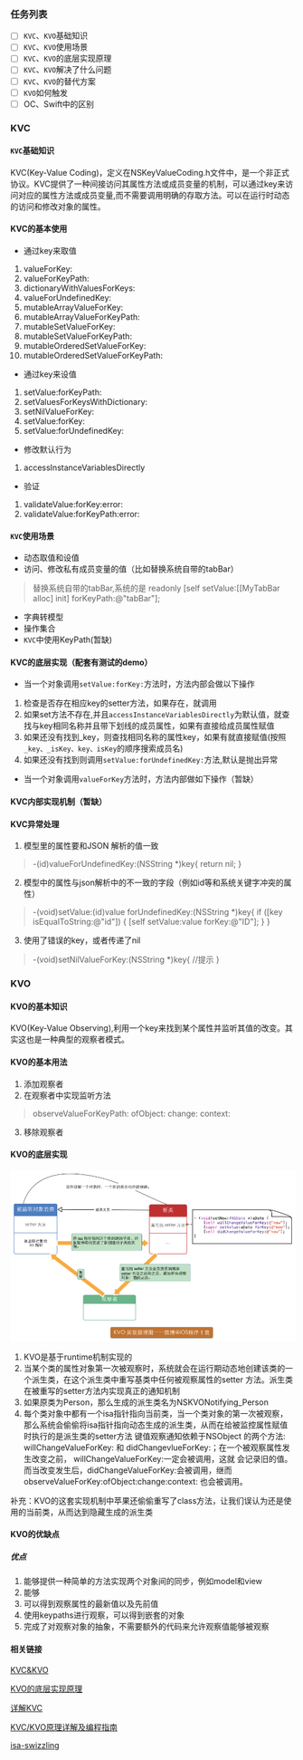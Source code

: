 ### 任务列表
- [ ] `KVC`、`KVO`基础知识
- [ ] `KVC`、`KVO`使用场景
- [ ] `KVC`、`KVO`的底层实现原理
- [ ] `KVC`、`KVO`解决了什么问题
- [ ] `KVC`、`KVO`的替代方案
- [ ] `KVO`如何触发
- [ ] OC、Swift中的区别
 
### KVC
#### `KVC`基础知识 
KVC(Key-Value Coding)，定义在NSKeyValueCoding.h文件中，是一个非正式协议。KVC提供了一种间接访问其属性方法或成员变量的机制，可以通过key来访问对应的属性方法或成员变量,而不需要调用明确的存取方法。可以在运行时动态的访问和修改对象的属性。

#### KVC的基本使用
- 通过key来取值
1. valueForKey:
2. valueForKeyPath:
3. dictionaryWithValuesForKeys:
4. valueForUndefinedKey:
5. mutableArrayValueForKey:
6. mutableArrayValueForKeyPath:
7. mutableSetValueForKey:
8. mutableSetValueForKeyPath:
9. mutableOrderedSetValueForKey:
10. mutableOrderedSetValueForKeyPath:

- 通过key来设值
1. setValue:forKeyPath:
2. setValuesForKeysWithDictionary:
3. setNilValueForKey:
4. setValue:forKey:
5. setValue:forUndefinedKey:

- 修改默认行为
1. accessInstanceVariablesDirectly

- 验证
1. validateValue:forKey:error:
2. validateValue:forKeyPath:error:

#### `KVC`使用场景
- 动态取值和设值
- 访问、修改私有成员变量的值（比如替换系统自带的tabBar）
> 替换系统自带的tabBar,系统的是 readonly
[self setValue:[[MyTabBar alloc] init] forKeyPath:@"tabBar"];
- 字典转模型
- 操作集合
- `KVC`中使用KeyPath(暂缺)

#### KVC的底层实现（配套有测试的demo）
- 当一个对象调用`setValue:forKey:`方法时，方法内部会做以下操作
1. 检查是否存在相应key的setter方法，如果存在，就调用
2. 如果set方法不存在,并且`accessInstanceVariablesDirectly`为默认值，就查找与key相同名称并且带下划线的成员属性，如果有直接给成员属性赋值
3. 如果还没有找到_key，则查找相同名称的属性key，如果有就直接赋值(按照`_key、_isKey、key、isKey`的顺序搜索成员名)
4. 如果还没有找到则调用`setValue:forUndefinedKey:`方法,默认是抛出异常
- 当一个对象调用`valueForKey`方法时，方法内部做如下操作（暂缺）





#### KVC内部实现机制（暂缺）





#### KVC异常处理
1. 模型里的属性要和JSON 解析的值一致
>  -(id)valueForUndefinedKey:(NSString *)key{
    return nil;
}

2. 模型中的属性与json解析中的不一致的字段（例如id等和系统关键字冲突的属性）

> -(void)setValue:(id)value forUndefinedKey:(NSString *)key{ 
if ([key isEqualToString:@"id"]) {
    [self setValue:value forKey:@"ID"]; 
  }
}

3. 使用了错误的key，或者传递了nil
> -(void)setNilValueForKey:(NSString *)key{
   //提示
}



### KVO
#### KVO的基本知识
KVO(Key-Value Observing),利用一个key来找到某个属性并监听其值的改变。其实这也是一种典型的观察者模式。

#### KVO的基本用法
1. 添加观察者
2. 在观察者中实现监听方法
> observeValueForKeyPath: ofObject: change: context:
3. 移除观察者

#### KVO的底层实现
![KVO实现原理](https://github.com/DuanZhang/BasicKnowledge/blob/master/Notes/KVC-KVO/1429890-b28e010d3a7dbdb8.png)
1. KVO是基于runtime机制实现的
2. 当某个类的属性对象第一次被观察时，系统就会在运行期动态地创建该类的一个派生类，在这个派生类中重写基类中任何被观察属性的setter 方法。派生类在被重写的setter方法内实现真正的通知机制
3. 如果原类为Person，那么生成的派生类名为NSKVONotifying_Person
4. 每个类对象中都有一个isa指针指向当前类，当一个类对象的第一次被观察，那么系统会偷偷将isa指针指向动态生成的派生类，从而在给被监控属性赋值时执行的是派生类的setter方法
键值观察通知依赖于NSObject 的两个方法: willChangeValueForKey: 和 didChangevlueForKey:；在一个被观察属性发生改变之前， willChangeValueForKey:一定会被调用，这就 会记录旧的值。而当改变发生后，didChangeValueForKey:会被调用，继而 observeValueForKey:ofObject:change:context: 也会被调用。

补充：KVO的这套实现机制中苹果还偷偷重写了class方法，让我们误认为还是使用的当前类，从而达到隐藏生成的派生类




#### KVO的优缺点
##### 优点
1. 能够提供一种简单的方法实现两个对象间的同步，例如model和view
2. 能够
3. 可以得到观察属性的最新值以及先前值
4. 使用keypaths进行观察，可以得到嵌套的对象
5. 完成了对观察对象的抽象，不需要额外的代码来允许观察值能够被观察

#### 相关链接
[KVC&KVO](https://www.jianshu.com/p/f1393d10109d)

[KVO的底层实现原理](https://www.jianshu.com/p/829864680648)

[详解KVC](https://www.jianshu.com/p/45cbd324ea65)

[KVC/KVO原理详解及编程指南](https://blog.csdn.net/iunion/article/details/46890809)

[isa-swizzling](http://www.pluto-y.com/isa-swizzling-and-runtime/)



